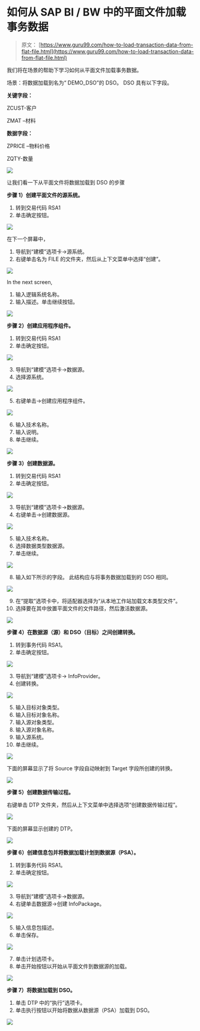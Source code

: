 # 如何从 SAP BI / BW 中的平面文件加载事务数据

> 原文： [https://www.guru99.com/how-to-load-transaction-data-from-flat-file.html](https://www.guru99.com/how-to-load-transaction-data-from-flat-file.html)

我们将在场景的帮助下学习如何从平面文件加载事务数据。

场景：将数据加载到名为“ DEMO_DSO”的 DSO。 DSO 具有以下字段。

**关键字段：**

ZCUST-客户

ZMAT –材料

**数据字段：**

ZPRICE –物料价格

ZQTY-数量

[![](img/fa69754eb42848789701e33a1b57be0f.png)](/images/sap/SAP_BI/sap_bi_15_1.jpg)

让我们看一下从平面文件将数据加载到 DSO 的步骤

**步骤 1）创建平面文件的源系统。**

1.  转到交易代码 RSA1
2.  单击确定按钮。

[![](img/570c21a297ec22f06df613c8d3d82ec4.png)](/images/sap/SAP_BI/sap_bi_15_2.jpg)

在下一个屏幕中，

1.  导航到“建模”选项卡->源系统。
2.  右键单击名为 FILE 的文件夹，然后从上下文菜单中选择“创建”。

[![](img/bca179345441a752b136451c8bd6f1be.png)](/images/sap/SAP_BI/sap_bi_15_3.jpg)

In the next screen,

1.  输入逻辑系统名称。
2.  输入描述。单击继续按钮。

[![](img/69f7e0943bba22d09336a816640bb91a.png)](/images/sap/SAP_BI/sap_bi_15_4.jpg)

**步骤 2）创建应用程序组件。**

1.  转到交易代码 RSA1
2.  单击确定按钮。

[![](img/c387181d3413d3e517c08c0c9347761b.png)](/images/sap/SAP_BI/sap_bi_15_5.jpg)

3.  导航到“建模”选项卡->数据源。
4.  选择源系统。

[![](img/fb333ac9190016f60985928cd695ad3e.png)](/images/sap/SAP_BI/sap_bi_15_6.jpg)

5.  右键单击->创建应用程序组件。

[![](img/8cac202ba1b5ab4105b6f98777c6dbe9.png)](/images/sap/SAP_BI/sap_bi_15_7.jpg)

6.  输入技术名称。
7.  输入说明。
8.  单击继续。

[![](img/3e1ee32d7d6975d65b3ca6636103fd3c.png)](/images/sap/SAP_BI/sap_bi_15_8.jpg)

**步骤 3）创建数据源。**

1.  转到交易代码 RSA1
2.  单击确定按钮。

[![](img/c36ac746fcbb30aded07cab35f9041dc.png)](/images/sap/SAP_BI/sap_bi_15_9.jpg)

3.  导航到“建模”选项卡->数据源。
4.  右键单击->创建数据源。

[![](img/bb97f833aa827eccd0df878dc7c8cb65.png)](/images/sap/SAP_BI/sap_bi_15_10.jpg)

5.  输入技术名称。
6.  选择数据类型数据源。
7.  单击继续。

[![](img/1c76f08f11a073c7dc622a8282e6f047.png)](/images/sap/SAP_BI/sap_bi_15_11.jpg)

8.  输入如下所示的字段。 此结构应与将事务数据加载到的 DSO 相同。

[![](img/570fddc23abcf1f49f336d66fb11bf0c.png)](/images/sap/SAP_BI/sap_bi_15_12.jpg)

9.  在“提取”选项卡中，将适配器选择为“从本地工作站加载文本类型文件”。
10.  选择要在其中放置平面文件的文件路径，然后激活数据源。

[![](img/d816ac5f4919bff24af6a82581572a11.png)](/images/sap/SAP_BI/sap_bi_15_13.jpg)

**步骤 4）在数据源（源）和 DSO（目标）之间创建转换。**

1.  转到事务代码 RSA1。
2.  单击确定按钮。

[![](img/8688d8b2e23ad013959380a32ec072cb.png)](/images/sap/SAP_BI/sap_bi_15_14.jpg)

3.  导航到“建模”选项卡-> InfoProvider。
4.  创建转换。

[![](img/f7f81fe2538ce5679761ed154d325e9e.png)](/images/sap/SAP_BI/sap_bi_15_15.jpg)

5.  输入目标对象类型。
6.  输入目标对象名称。
7.  输入源对象类型。
8.  输入源对象名称。
9.  输入源系统。
10.  单击继续。

[![](img/f2b68600406fa0c3b03fc1405f4918e3.png)](/images/sap/SAP_BI/sap_bi_15_16.jpg)

下面的屏幕显示了将 Source 字段自动映射到 Target 字段所创建的转换。

[![](img/fd92f2fc3b5978981e18d1c4b3a72635.png)](/images/sap/SAP_BI/sap_bi_15_17.jpg)

**步骤 5）创建数据传输过程。**

右键单击 DTP 文件夹，然后从上下文菜单中选择选项“创建数据传输过程”。

[![](img/df8061915d8206fbbcac9c311b660493.png)](/images/sap/SAP_BI/sap_bi_15_18.jpg)

下面的屏幕显示创建的 DTP。

[![](img/aecf8924ef019ac698036402346ac973.png)](/images/sap/SAP_BI/sap_bi_15_19.jpg)

**步骤 6）创建信息包并将数据加载计划到数据源（PSA）。**

1.  转到事务代码 RSA1。
2.  单击确定按钮。

[![](img/a722def798fed9883cdbfeb2a0847f3c.png)](/images/sap/SAP_BI/sap_bi_15_20.jpg)

3.  导航到“建模”选项卡->数据源。
4.  右键单击数据源->创建 InfoPackage。

[![](img/9416ffefcb108d22c5943f08f7d0aa04.png)](/images/sap/SAP_BI/sap_bi_15_21.jpg)

5.  输入信息包描述。
6.  单击保存。

[![](img/2cdae4686e92a54b734ff632600140a2.png)](/images/sap/SAP_BI/sap_bi_15_22.jpg)

7.  单击计划选项卡。
8.  单击开始按钮以开始从平面文件到数据源的加载。

[![](img/bd78a67ef4c1a2ba853d852d87db4f25.png)](/images/sap/SAP_BI/sap_bi_15_23.jpg)

**步骤 7）将数据加载到 DSO。**

1.  单击 DTP 中的“执行”选项卡。
2.  单击执行按钮以开始将数据从数据源（PSA）加载到 DSO。

[![](img/eec429c767e854e545a1d4b1027ec4e9.png)](/images/sap/SAP_BI/sap_bi_15_24.jpg)